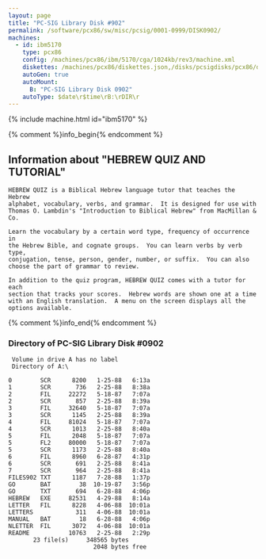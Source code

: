 ```yaml
---
layout: page
title: "PC-SIG Library Disk #902"
permalink: /software/pcx86/sw/misc/pcsig/0001-0999/DISK0902/
machines:
  - id: ibm5170
    type: pcx86
    config: /machines/pcx86/ibm/5170/cga/1024kb/rev3/machine.xml
    diskettes: /machines/pcx86/diskettes.json,/disks/pcsigdisks/pcx86/diskettes.json
    autoGen: true
    autoMount:
      B: "PC-SIG Library Disk 0902"
    autoType: $date\r$time\rB:\rDIR\r
---
```


{% include machine.html id="ibm5170" %}

{% comment %}info_begin{% endcomment %}

## Information about "HEBREW QUIZ AND TUTORIAL"

    HEBREW QUIZ is a Biblical Hebrew language tutor that teaches the Hebrew
    alphabet, vocabulary, verbs, and grammar.  It is designed for use with
    Thomas O. Lambdin's "Introduction to Biblical Hebrew" from MacMillan &
    Co.
    
    Learn the vocabulary by a certain word type, frequency of occurrence in
    the Hebrew Bible, and cognate groups.  You can learn verbs by verb type,
    conjugation, tense, person, gender, number, or suffix.  You can also
    choose the part of grammar to review.
    
    In addition to the quiz program, HEBREW QUIZ comes with a tutor for each
    section that tracks your scores.  Hebrew words are shown one at a time
    with an English translation.  A menu on the screen displays all the
    options available.
{% comment %}info_end{% endcomment %}


### Directory of PC-SIG Library Disk #0902

     Volume in drive A has no label
     Directory of A:\

    0        SCR      8200   1-25-88   6:13a
    1        SCR       736   2-25-88   8:38a
    2        FIL     22272   5-18-87   7:07a
    2        SCR       857   2-25-88   8:39a
    3        FIL     32640   5-18-87   7:07a
    3        SCR      1145   2-25-88   8:39a
    4        FIL     81024   5-18-87   7:07a
    4        SCR      1013   2-25-88   8:40a
    5        FIL      2048   5-18-87   7:07a
    5        FL2     80000   5-18-87   7:07a
    5        SCR      1173   2-25-88   8:40a
    6        FIL      8960   6-28-87   4:31p
    6        SCR       691   2-25-88   8:41a
    7        SCR       964   2-25-88   8:41a
    FILES902 TXT      1187   7-28-88   1:37p
    GO       BAT        38  10-19-87   3:56p
    GO       TXT       694   6-28-88   4:06p
    HEBREW   EXE     82531   4-29-88   8:14a
    LETTER   FIL      8228   4-06-88  10:01a
    LETTERS            311   4-06-88  10:01a
    MANUAL   BAT        18   6-28-88   4:06p
    NLETTER  FIL      3072   4-06-88  10:01a
    README           10763   2-25-88   2:29p
           23 file(s)     348565 bytes
                            2048 bytes free
